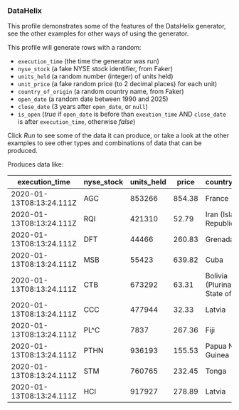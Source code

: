 ### DataHelix

This profile demonstrates some of the features of the DataHelix generator, see the other examples for other ways of using the generator.

This profile will generate rows with a random:
- `execution_time` (the time the generator was run)
- `nyse_stock` (a fake NYSE stock identifier, from Faker)
- `units_held` (a random number (integer) of units held)
- `unit_price` (a fake random price (to 2 decimal places) for each unit)
- `country_of_origin` (a random country name, from Faker)
- `open_date` (a random date between  1990 and 2025)
- `close_date` (3 years after `open_date`, or `null`)
- `is_open` (_true_ if `open_date` is before than `exeution_time` AND `close_date` is after `execution_time`, otherwise _false_)

Click _Run_ to see some of the data it can produce, or take a look at the other examples to see other types and combinations of data that can be produced.

Produces data like:

| execution_time | nyse_stock | units_held | price | country_of_origin | is_open | open_date | close_date |
| ---- | ---- | ----- | ----- | ---- | ---- | ---- | ----- |
| 2020-01-13T08:13:24.111Z | AGC | 853266 | 854.38 | France | true | 2017-09-13T00:00:00Z | 4961-12-06T00:00:00Z |
| 2020-01-13T08:13:24.111Z | RQI | 421310 | 52.79 | Iran (Islamic Republic of) | false | 1994-02-05T00:00:00Z | 2011-07-28T00:00:00Z |
| 2020-01-13T08:13:24.111Z | DFT | 44466 | 260.83 | Grenada | false | 2016-02-21T00:00:00Z | 2016-03-31T00:00:00Z |
| 2020-01-13T08:13:24.111Z | MSB | 55423 | 639.82 | Cuba | false | 2002-10-30T00:00:00Z | |
| 2020-01-13T08:13:24.111Z | CTB | 673292 | 63.31 | Bolivia (Plurinational State of) | true | 1991-04-16T00:00:00Z | 5170-02-21T00:00:00Z |
| 2020-01-13T08:13:24.111Z | CCC | 477944 | 32.33 | Latvia | false | 2023-09-22T00:00:00Z | 9214-05-06T00:00:00Z |
| 2020-01-13T08:13:24.111Z | PL^C | 7837 | 267.36 | Fiji | true | 2011-03-12T00:00:00Z | |
| 2020-01-13T08:13:24.111Z | PTHN | 936193 | 155.53 | Papua New Guinea | false | 2022-11-23T00:00:00Z | 3437-11-12T00:00:00Z |
| 2020-01-13T08:13:24.111Z | STM | 760765 | 232.45 | Tonga | false | 2019-09-06T00:00:00Z | |
| 2020-01-13T08:13:24.111Z | HCI | 917927 | 278.89 | Latvia | true | 2009-07-20T00:00:00Z | |